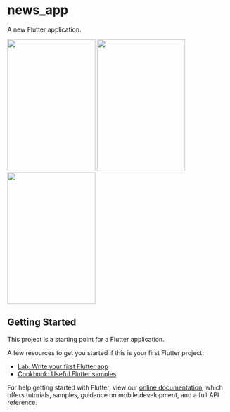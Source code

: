 # news_app

A new Flutter application.

<img src="images/img1.jpg" width="200" height="300">    <img src="images/img2.jpg" width="200" height="300">   <img src="images/img3.jpg" width="200" height="300">


## Getting Started

This project is a starting point for a Flutter application.

A few resources to get you started if this is your first Flutter project:

- [Lab: Write your first Flutter app](https://flutter.dev/docs/get-started/codelab)
- [Cookbook: Useful Flutter samples](https://flutter.dev/docs/cookbook)

For help getting started with Flutter, view our
[online documentation](https://flutter.dev/docs), which offers tutorials,
samples, guidance on mobile development, and a full API reference.
